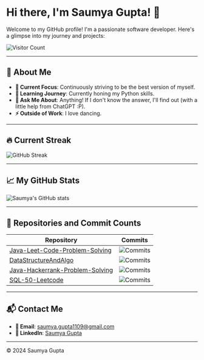 # Hi there, I'm Saumya Gupta! 👋

Welcome to my GitHub profile! I'm a passionate software developer. Here's a glimpse into my journey and projects:

![Visitor Count](https://komarev.com/ghpvc/?username=saumya1109&style=flat-square&color=blue)

---

## 🔭 About Me

- **🔭 Current Focus**: Continuously striving to be the best version of myself.
- **🌱 Learning Journey**: Currently honing my Python skills.
- **💬 Ask Me About**: Anything! If I don't know the answer, I'll find out (with a little help from ChatGPT :P).
- **⚡ Outside of Work**: I love dancing.

---

## 🔥 Current Streak

![GitHub Streak](https://github-readme-streak-stats.herokuapp.com/?user=saumya1109&theme=default&hide_border=true)

---

## 📈 My GitHub Stats

![Saumya's GitHub stats](https://github-readme-stats.vercel.app/api?username=saumya1109&theme=default&hide_border=true)

---


## 📂 Repositories and Commit Counts

| Repository | Commits |
| --- | --- |
| [Java-Leet-Code-Problem-Solving](https://github.com/saumya1109/Java-Leet-Code-Problem-Solving) | ![Commits](https://img.shields.io/github/commit-activity/m/saumya1109/Java-Leet-Code-Problem-Solving?style=flat-square&logo=github&label=Commits) |
| [DataStructureAndAlgo](https://github.com/saumya1109/DataStructureAndAlgo) | ![Commits](https://img.shields.io/github/commit-activity/m/saumya1109/DataStructureAndAlgo?style=flat-square&logo=github&label=Commits) |
| [Java-Hackerrank-Problem-Solving](https://github.com/saumya1109/Java-Hackerrank-Problem-Solving) | ![Commits](https://img.shields.io/github/commit-activity/m/saumya1109/Java-Hackerrank-Problem-Solving?style=flat-square&logo=github&label=Commits) |
| [SQL-50-Leetcode](https://github.com/saumya1109/SQL-50-Leetcode) | ![Commits](https://img.shields.io/github/commit-activity/m/saumya1109/SQL-50-Leetcode?style=flat-square&logo=github&label=Commits) |

---

## 📬 Contact Me

- **📧 Email**: [saumya.gupta1109@gmail.com](mailto:saumya.gupta1109@gmail.com)
- **🔗 LinkedIn**: [Saumya Gupta](https://www.linkedin.com/in/saumya-gupta1109)

---

© 2024 Saumya Gupta
